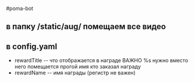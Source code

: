 # p o m a - b o t 

## в папку /static/aug/ помещаем все видео

## в config.yaml

- rewardTitle -- что отображается в награде ВАЖНО %s нужно вместо него помещается прогой имя кто заказал награду
- rewardName --  имя награды (регистр не важен)
 
 
 
